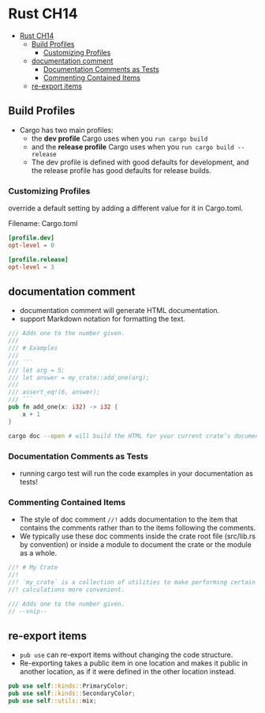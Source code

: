 # Rust CH14

- [Rust CH14](#rust-ch14)
  - [Build Profiles](#build-profiles)
    - [Customizing Profiles](#customizing-profiles)
  - [documentation comment](#documentation-comment)
    - [Documentation Comments as Tests](#documentation-comments-as-tests)
    - [Commenting Contained Items](#commenting-contained-items)
  - [re-export items](#re-export-items)

## Build Profiles

- Cargo has two main profiles: 
  - the **dev profile** Cargo uses when you `run cargo build`
  - and the **release profile** Cargo uses when you `run cargo build --release`
  - The dev profile is defined with good defaults for development, and the release profile has good defaults for release builds.

### Customizing Profiles

override a default setting by adding a different value for it in Cargo.toml.

Filename: Cargo.toml

```toml
[profile.dev]
opt-level = 0

[profile.release]
opt-level = 3
```

## documentation comment

- documentation comment will generate HTML documentation.
- support Markdown notation for formatting the text.

```rust
/// Adds one to the number given.
///
/// # Examples
///
/// ```
/// let arg = 5;
/// let answer = my_crate::add_one(arg);
///
/// assert_eq!(6, answer);
/// ```
pub fn add_one(x: i32) -> i32 {
    x + 1
}
```

```sh
cargo doc --open # will build the HTML for your current crate’s documentation
```

### Documentation Comments as Tests

- running cargo test will run the code examples in your documentation as tests!


### Commenting Contained Items

- The style of doc comment `//!` adds documentation to the item that contains the comments rather than to the items following the comments.
- We typically use these doc comments inside the crate root file (src/lib.rs by convention) or inside a module to document the crate or the module as a whole.

```rust
//! # My Crate
//!
//! `my_crate` is a collection of utilities to make performing certain
//! calculations more convenient.

/// Adds one to the number given.
// --snip--
```

## re-export items

- `pub use` can re-export items without changing the code structure.
- Re-exporting takes a public item in one location and makes it public in another location, as if it were defined in the other location instead.

```rust
pub use self::kinds::PrimaryColor;
pub use self::kinds::SecondaryColor;
pub use self::utils::mix;
```